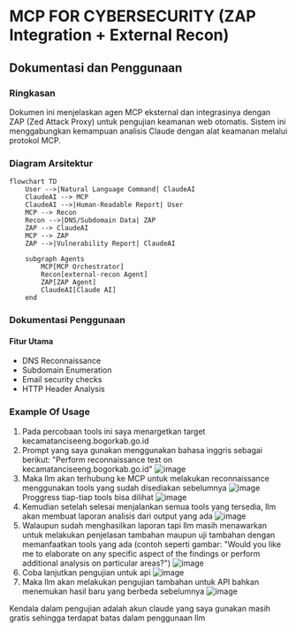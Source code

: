 # MCP FOR CYBERSECURITY (ZAP Integration + External Recon)

## Dokumentasi dan Penggunaan

### Ringkasan
Dokumen ini menjelaskan agen MCP eksternal dan integrasinya dengan ZAP (Zed Attack Proxy) untuk pengujian keamanan web otomatis. Sistem ini menggabungkan kemampuan analisis Claude dengan alat keamanan melalui protokol MCP.

### Diagram Arsitektur
```mermaid
flowchart TD
    User -->|Natural Language Command| ClaudeAI
    ClaudeAI --> MCP
    ClaudeAI -->|Human-Readable Report| User
    MCP --> Recon
    Recon -->|DNS/Subdomain Data| ZAP
    ZAP --> ClaudeAI
    MCP --> ZAP
    ZAP -->|Vulnerability Report| ClaudeAI

    subgraph Agents
        MCP[MCP Orchestrator]
        Recon[external-recon Agent]
        ZAP[ZAP Agent]
        ClaudeAI[Claude AI]
    end
```
### Dokumentasi Penggunaan
#### Fitur Utama
* DNS Reconnaissance
* Subdomain Enumeration 
* Email security checks
* HTTP Header Analysis

### Example Of Usage
1. Pada percobaan tools ini saya menargetkan target kecamatanciseeng.bogorkab.go.id
2. Prompt yang saya gunakan menggunakan bahasa inggris sebagai berikut: "Perform  reconnaissance test on kecamatanciseeng.bogorkab.go.id"
![image](https://github.com/user-attachments/assets/ef40c28c-e653-4ada-b132-b09f06cc351c)
3. Maka llm akan terhubung ke MCP untuk melakukan reconnaissance menggunakan tools yang sudah disediakan sebelumnya
![image](https://github.com/user-attachments/assets/d92ef183-c6be-4b19-885d-a86f46ff5dff)
Proggress tiap-tiap tools bisa dilihat
![image](https://github.com/user-attachments/assets/fe913317-5dd4-469d-8080-b2518a81965d)
4. Kemudian setelah selesai menjalankan semua tools yang tersedia, llm akan membuat laporan analisis dari output yang ada
![image](https://github.com/user-attachments/assets/9d62f5c9-fd58-4189-9d9a-1ec5c3902184)
5. Walaupun sudah menghasilkan laporan tapi llm masih menawarkan untuk melakukan penjelasan tambahan maupun uji tambahan dengan memanfaatkan tools yang ada (contoh seperti gambar: "Would you like me to elaborate on any specific aspect of the findings or perform additional analysis on particular areas?")
![image](https://github.com/user-attachments/assets/af9a4f43-5f46-4fc2-aa9b-86fe78359962)
6. Coba lanjutkan pengujian untuk api
![image](https://github.com/user-attachments/assets/4f37c35d-945b-4528-96c2-fddc22fbec29)
7. Maka llm akan melakukan pengujian tambahan untuk API bahkan menemukan hasil baru yang berbeda sebelumnya
![image](https://github.com/user-attachments/assets/e6676ad1-caad-4990-a7e5-786d0550a524)

Kendala dalam pengujian adalah akun claude yang saya gunakan masih gratis sehingga terdapat batas dalam penggunaan llm
